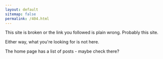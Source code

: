 ```yaml
---
layout: default
sitemap: false
permalink: /404.html
---
```

This site is broken or the link you followed is plain wrong. Probably this site.

Either way, what you're looking for is not here.

The home page has a list of posts - maybe check there?